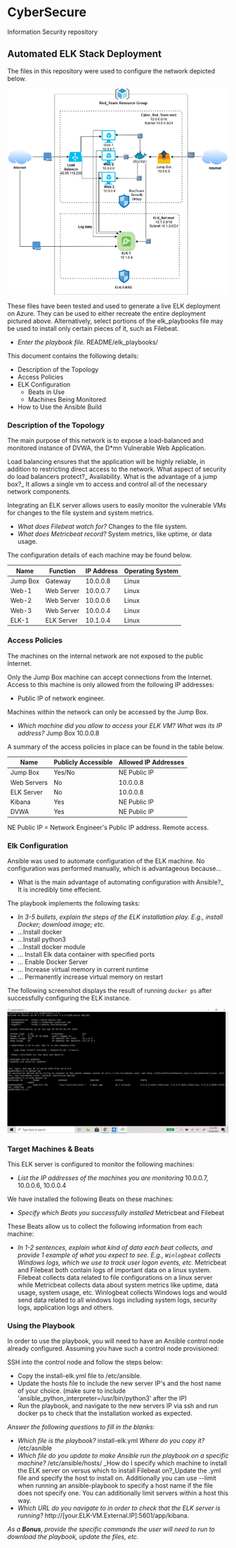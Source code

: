 # CyberSecure
Information Security repository
## Automated ELK Stack Deployment

The files in this repository were used to configure the network depicted below.

![RedTeam_Network_Diagram](https://github.com/Nbettis1/CyberSecure/blob/master/Diagrams/RedTeam_Network_Diagram.png)


These files have been tested and used to generate a live ELK deployment on Azure. They can be used to either recreate the entire deployment pictured above. Alternatively, select portions of the elk_playbooks file may be used to install only certain pieces of it, such as Filebeat.

  - _Enter the playbook file._ README/elk_playbooks/ 

This document contains the following details:
- Description of the Topology
- Access Policies
- ELK Configuration
  - Beats in Use
  - Machines Being Monitored
- How to Use the Ansible Build


### Description of the Topology

The main purpose of this network is to expose a load-balanced and monitored instance of DVWA, the D*mn Vulnerable Web Application.

Load balancing ensures that the application will be highly reliable, in addition to restricting direct access to the network.
What aspect of security do load balancers protect?_ Availability. 
What is the advantage of a jump box?_ It allows a single vm to access and control all of the necessary network components.

Integrating an ELK server allows users to easily monitor the vulnerable VMs for changes to the file system and system metrics.
- _What does Filebeat watch for?_ Changes to the file system.
- _What does Metricbeat record?_ System metrics, like uptime, or data usage.

The configuration details of each machine may be found below.

| Name     | Function   | IP Address | Operating System |
|----------|------------|------------|------------------|
| Jump Box | Gateway    | 10.0.0.8   | Linux            |
| Web-1    | Web Server | 10.0.0.7   | Linux            |
| Web-2    | Web Server | 10.0.0.6   | Linux            |
| Web-3    | Web Server | 10.0.0.4   | Linux            |
| ELK-1    | ELK Server | 10.1.0.4   | Linux            |

### Access Policies

The machines on the internal network are not exposed to the public Internet. 

Only the Jump Box machine can accept connections from the Internet. Access to this machine is only allowed from the following IP addresses:
- Public IP of network engineer.

Machines within the network can only be accessed by the Jump Box.
- _Which machine did you allow to access your ELK VM? What was its IP address?_ Jump Box 10.0.0.8 

A summary of the access policies in place can be found in the table below.

| Name        | Publicly Accessible | Allowed IP Addresses |
|-------------|---------------------|----------------------|
| Jump Box    | Yes/No              | NE Public IP         |
| Web Servers | No                  | 10.0.0.8             |
| ELK Server  | No                  | 10.0.0.8             |
| Kibana      | Yes                 | NE Public IP         |
| DVWA        | Yes                 | NE Public IP         |

NE Public IP = Network Engineer's Public IP address. Remote access.

### Elk Configuration

Ansible was used to automate configuration of the ELK machine. No configuration was performed manually, which is advantageous because...
- What is the main advantage of automating configuration with Ansible?_ It is incredibly time effecient.

The playbook implements the following tasks:
- _In 3-5 bullets, explain the steps of the ELK installation play. E.g., install Docker; download image; etc._
- ...Install docker
- ...Install python3
- ...Install docker module
- ... Install Elk data container with specified ports
- ... Enable Docker Server
- ... Increase virtual memory in current runtime
- ... Permanently increase virtual memory on restart

The following screenshot displays the result of running `docker ps` after successfully configuring the ELK instance.

![docker_ps_output](https://github.com/Nbettis1/CyberSecure/blob/master/Diagrams/docker_ps_output.png)

### Target Machines & Beats
This ELK server is configured to monitor the following machines:
- _List the IP addresses of the machines you are monitoring_ 10.0.0.7, 10.0.0.6, 10.0.0.4

We have installed the following Beats on these machines:
- _Specify which Beats you successfully installed_ Metricbeat and Filebeat

These Beats allow us to collect the following information from each machine:
- _In 1-2 sentences, explain what kind of data each beat collects, and provide 1 example of what you expect to see. E.g., `Winlogbeat` collects Windows logs, which we use to track user logon events, etc._ Metricbeat and Filebeat both contain logs of important data on a linux system. Filebeat collects data related to file configurations on a linux server while Metricbeat collects data about system metrics like uptime, data usage, system usage, etc. Winlogbeat collects Windows logs and would send data related to all windows logs including system logs, security logs, application logs and others. 

### Using the Playbook
In order to use the playbook, you will need to have an Ansible control node already configured. Assuming you have such a control node provisioned: 

SSH into the control node and follow the steps below:
- Copy the install-elk.yml file to /etc/ansible.
- Update the hosts file to include the new server IP's and the host name of your choice. (make sure to include 'ansible_python_interpreter=/usr/bin/python3' after the IP)
- Run the playbook, and navigate to the new servers IP via ssh and run docker ps to check that the installation worked as expected.

_Answer the following questions to fill in the blanks:_
- _Which file is the playbook?_ install-elk.yml _Where do you copy it?_ /etc/asnible
- _Which file do you update to make Ansible run the playbook on a specific machine?_ /etc/ansible/hosts/ _How do I specify which machine to install the ELK server on versus which to install Filebeat on?_Update the .yml file and specify the host to install on. Additionally you can use --limit when running an ansible-playbook to specify a host name if the file does not specify one. You can additionally limit servers within a host this way.
- _Which URL do you navigate to in order to check that the ELK server is running?_ http://[your.ELK-VM.External.IP]:5601/app/kibana.

_As a **Bonus**, provide the specific commands the user will need to run to download the playbook, update the files, etc._
